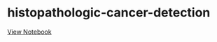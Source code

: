 # histopathologic-cancer-detection

[View Notebook](https://nbviewer.jupyter.org/github/abhinand5/histopathologic-cancer-detection/blob/master/histopathologic-cancer-detection-using-cnns.ipynb)
